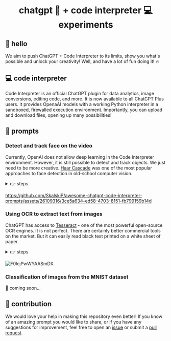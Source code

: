 <h1 align="center">chatgpt 💬 + code interpreter 💻 experiments</h1>

## 👋 hello

We aim to push ChatGPT + Code Interpreter to its limits, show you what's possible and unlock your creativity! Well, and have a lot of fun doing it! 🔥

## 💻 code interpreter

Code Interpreter is an official ChatGPT plugin for data analytics, image conversions, editing code, and more. It is now available to all ChatGPT Plus users. It provides OpenaAI models with a working Python interpreter in a sandboxed, firewalled execution environment. Importantly, you can upload and download files, opening up many possibilities!

## 💬 prompts

### Detect and track face on the video

Currently, OpenAI does not allow deep learning in the Code Interpreter environment. However, it is still possible to detect and track objects. We just need to be more creative. [Haar Cascade](https://en.wikipedia.org/wiki/Haar-like_feature) was one of the most popular approaches to face detection in old-school computer vision. 

<details close>
<summary>👉 steps</summary>

1. Upload input video.

https://github.com/SkalskiP/awesome-chatgpt-code-interpreter-prompts/assets/26109316/9ec21cf7-84c6-4be6-a8e4-c439dcee945c

2. Confirm that ChatGPT can successfully process the video.

> Extract the first frame from the uploaded video.

![first_frame_new](https://github.com/SkalskiP/awesome-chatgpt-code-interpreter-prompts/assets/26109316/8e62d895-821f-4134-b0e4-5438071e2703)

3. Run Haar Cascade face detection on a single video frame.

> Extract the first frame from the uploaded video. Use Haar Cascade to detect the face and draw a red bounding box around it.

![first_frame](https://github.com/SkalskiP/awesome-chatgpt-code-interpreter-prompts/assets/26109316/65071ecf-f5b2-468a-b85e-8bb1d1a439a3)

4. Run Haar Cascade face detection on the whole video.

> Process video frame by frame. Use Haar Cascade to detect the face on each frame and draw a red bounding box around it. Save output video in mp4 format.

https://github.com/SkalskiP/awesome-chatgpt-code-interpreter-prompts/assets/26109316/45dc0f0c-f770-4766-be06-b238ff0adc5a

5. Use box IoU to remove false positives.

> Looks like on some frames, we have some accidental detections. Use IoU of boxes between the frames to isolate a single bounding box representing the face and discard other false positive boxes.

https://github.com/SkalskiP/awesome-chatgpt-code-interpreter-prompts/assets/26109316/19bcd6cc-9160-4c4c-b2fd-e628c355a25d

6. Crop video to follow the face.

> Create video with 800x800 resolution. Loop over each frame of the input video. If no face is detected on that frame, skip it. If the face is detected, use box coordinates to crop the original frame, then paste that cropped frame with the face into an 800x800 black output frame. Return the final video in mp4 format.

</details>

https://github.com/SkalskiP/awesome-chatgpt-code-interpreter-prompts/assets/26109316/3ce5a634-ed58-4703-8151-fb799159b14d

### Using OCR to extract text from images

ChatGPT has access to [Tesseract](https://github.com/tesseract-ocr/tesseract) - one of the most powerful open-source OCR engines. It is not perfect. There are certainly better commercial tools on the market. But it can easily read black text printed on a white sheet of paper.

<details close>
<summary>👉 steps</summary>

1. Upload the input image.

![IC-Basic-Invoice-Template_PDF](https://github.com/SkalskiP/awesome-chatgpt-code-interpreter-prompts/assets/26109316/1eee9dd1-e866-4b5a-9a96-dcc88ba91c96)

2. Extract text from the image.

> OCR an image for me and generate a text file.

![F0ldRAaX0AITVBO](https://github.com/SkalskiP/awesome-chatgpt-code-interpreter-prompts/assets/26109316/76c0ab68-e4cb-4003-9a7a-8c4c579c5fec)

3. Annotate the input image with detected text.

> Annotate the input image with detected text using bounding boxes.

</details>

![F0lcjPwWYAASmDX](https://github.com/SkalskiP/awesome-chatgpt-code-interpreter-prompts/assets/26109316/ea24ed74-2916-4473-8265-97303518a632)

### Classification of images from the MNIST dataset

🚧 coming soon...

## 🦸 contribution

We would love your help in making this repository even better! If you know of an amazing prompt you would like to share, or if you have any suggestions for improvement, feel free to open an
[issue](https://github.com/SkalskiP/awesome-code-interpreter-prompts/issues) or submit a
[pull request](https://github.com/SkalskiP/awesome-code-interpreter-prompts/pulls).
